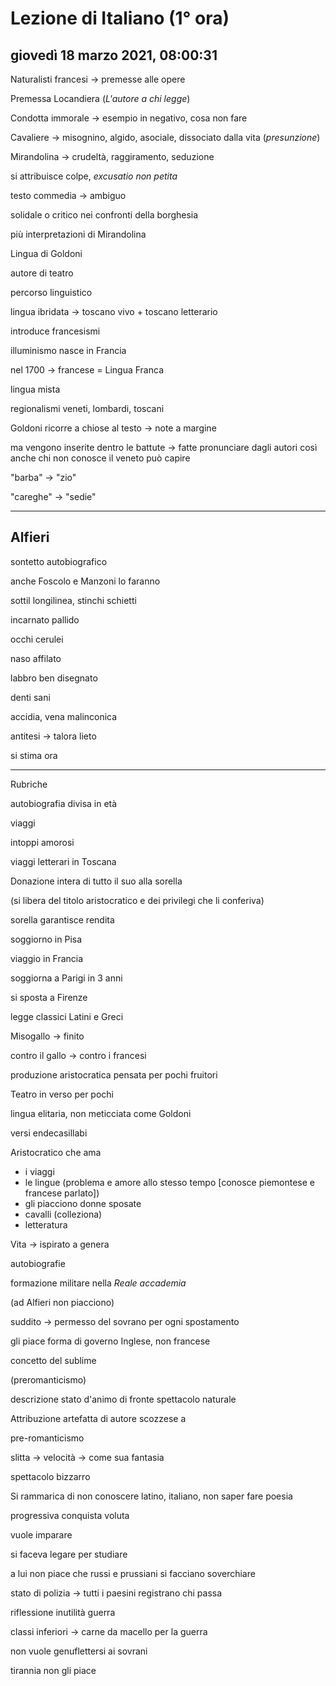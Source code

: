 # Lezione di Italiano (1° ora)

## giovedì 18 marzo 2021, 08:00:31

Naturalisti francesi -> premesse alle opere 

Premessa Locandiera (*L'autore a chi legge*)

Condotta immorale -> esempio in negativo, cosa non fare

Cavaliere -> misognino, algido, asociale, dissociato dalla vita    (*presunzione*)

Mirandolina -> crudeltà, raggiramento, seduzione

si attribuisce colpe, *excusatio non petita*

testo commedia -> ambiguo

solidale o critico nei confronti della borghesia



più interpretazioni di Mirandolina



Lingua di Goldoni



autore di teatro 



percorso linguistico



lingua ibridata -> toscano vivo + toscano letterario

introduce francesismi

illuminismo nasce in Francia

nel 1700 -> francese = Lingua Franca

lingua mista

regionalismi veneti, lombardi, toscani



Goldoni ricorre a chiose al testo -> note a margine 

ma vengono inserite dentro le battute -> fatte pronunciare dagli autori così anche chi non conosce il veneto può capire 

"barba" -> "zio"

"careghe" -> "sedie"

---

## Alfieri

sontetto autobiografico

anche Foscolo e Manzoni lo faranno 



sottil longilinea, stinchi schietti

incarnato pallido

occhi cerulei 

naso affilato

labbro ben disegnato

denti sani

accidia, vena malinconica

antitesi -> talora lieto



si stima ora





---

Rubriche 

autobiografia divisa in età

viaggi

intoppi amorosi



viaggi letterari in Toscana



Donazione intera di tutto il suo alla sorella

(si libera del titolo aristocratico e dei privilegi che li conferiva)

sorella garantisce rendita

soggiorno in Pisa

viaggio in Francia

soggiorna a Parigi in 3 anni

si sposta a Firenze

legge classici Latini e Greci



Misogallo -> finito

contro il gallo -> contro i francesi

produzione aristocratica pensata per pochi fruitori



Teatro in verso per pochi

lingua elitaria, non meticciata come Goldoni

versi endecasillabi



Aristocratico che ama

* i viaggi
* le lingue (problema e amore allo stesso tempo [conosce piemontese e francese parlato])
* gli piacciono donne sposate
* cavalli (colleziona)
* letteratura



Vita -> ispirato a genera 



autobiografie



formazione militare nella *Reale accademia*

(ad Alfieri non piacciono)

suddito -> permesso del sovrano per ogni spostamento



gli piace forma di governo Inglese, non francese



concetto del sublime

(preromanticismo)

descrizione stato d'animo di fronte spettacolo naturale



Attribuzione artefatta di autore scozzese a 

pre-romanticismo

slitta -> velocità -> come sua fantasia

spettacolo bizzarro



Si rammarica di non conoscere latino, italiano, non saper fare poesia

progressiva conquista voluta



vuole imparare



si faceva legare per studiare



a lui non piace che russi e prussiani si facciano soverchiare



stato di polizia -> tutti i paesini registrano chi passa



riflessione inutilità guerra

classi inferiori -> carne da macello per la guerra



non vuole genuflettersi ai sovrani



tirannia non gli piace